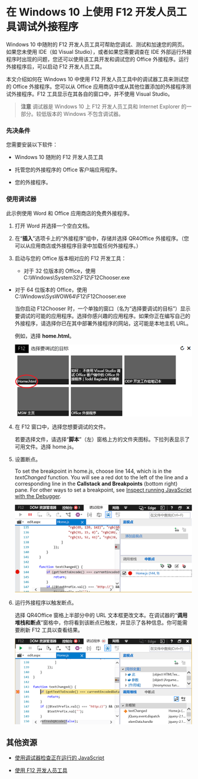 
# <a name="debug-add-ins-using-f12-developer-tools-on-windows-10"></a>在 Windows 10 上使用 F12 开发人员工具调试外接程序

Windows 10 中随附的 F12 开发人员工具可帮助您调试、测试和加速您的网页。如果您未使用 IDE（如 Visual Studio），或者如果您需要调查在 IDE 外部运行外接程序时出现的问题，您还可以使用该工具开发和调试您的 Office 外接程序。运行外接程序后，可以启动 F12 开发人员工具。

本文介绍如何在 Windows 10 中使用 F12 开发人员工具中的调试器工具来测试您的 Office 外接程序。您可以从 Office 应用商店中或从其他位置添加的外接程序测试外接程序。F12 工具显示在其各自的窗口中，并不使用 Visual Studio。

 >**注意** 调试器是 Windows 10 上 F12 开发人员工具和 Internet Explorer 的一部分。较低版本的 Windows 不包含调试器。 


### <a name="prerequisites"></a>先决条件

您需要安装以下软件：


- Windows 10 随附的 F12 开发人员工具 
    
- 托管您的外接程序的 Office 客户端应用程序。  
    
- 您的外接程序。  
    
### <a name="using-the-debugger"></a>使用调试器

此示例使用 Word 和 Office 应用商店的免费外接程序。

1. 打开 Word 并选择一个空白文档。  
    
2. 在“**插入**”选项卡上的“外接程序”组中，存储并选择 QR4Office 外接程序。（您可以从应用商店或外接程序目录中加载任何外接程序。）
    
3. 启动与您的 Office 版本相对应的 F12 开发工具：
    
      - 对于 32 位版本的 Office，使用 C:\Windows\System32\F12\F12Chooser.exe
    
  - 对于 64 位版本的 Office，使用 C:\Windows\SysWOW64\F12\F12Chooser.exe
    

    当你启动 F12Chooser 时，一个单独的窗口（名为“选择要调试的目标”）显示要调试的可能的应用程序。选择你感兴趣的应用程序。如果你正在编写自己的外接程序，请选择你已在其中部署外接程序的网站，这可能是本地主机 URL。 
    
    例如，选择 **home.html**。 
    
    ![F12Chooser 屏幕，指向气泡外接程序](../images/4f8823a3-595a-4657-83ac-8b235a7ba087.png)

4. 在 F12 窗口中，选择您想要调试的文件。
    
    若要选择文件，请选择“**脚本**”（左）窗格上方的文件夹图标。下拉列表显示了可用文件。选择 home.js。
    
5. 设置断点。
    
    To set the breakpoint in home.js, choose line 144, which is in the  _textChanged_ function. You will see a red dot to the left of the line and a corresponding line in the **Callstack and Breakpoints** (bottom right) pane. For other ways to set a breakpoint, see [Inspect running JavaScript with the Debugger](https://msdn.microsoft.com/library/dn255007%28v=vs.85%29.aspx). 
    
    ![断点位于 home.js 文件中的调试程序](../images/e3cbc7ca-8b21-4ebb-b7a1-93e2364f1d16.png)

6. 运行外接程序以触发断点。
    
    选择 QR4Office 窗格上半部分中的 URL 文本框更改文本。在调试器的“**调用堆栈和断点**”窗格中，你将看到该断点已触发，并显示了各种信息。你可能需要刷新 F12 工具以查看结果。
    
    ![结果来自触发断点的调试程序](../images/e0bcd036-91ce-4509-ae98-6c10b593d61b.png)


## <a name="additional-resources"></a>其他资源



- [使用调试器检查正在运行的 JavaScript](https://msdn.microsoft.com/library/dn255007%28v=vs.85%29.aspx)
    
- [使用 F12 开发人员工具](https://msdn.microsoft.com/zh-cn/library/bg182326%28v=vs.85%29.aspx)
    
